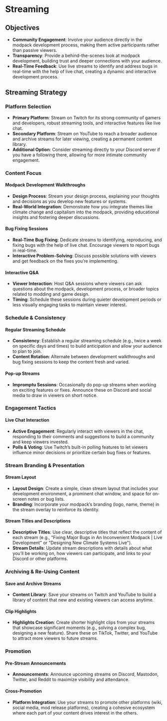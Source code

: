# Streaming

## Objectives

- **Community Engagement**: Involve your audience directly in the modpack development process, making them active participants rather than passive viewers.
- **Transparency**: Provide a behind-the-scenes look at modpack development, building trust and deeper connections with your audience.
- **Real-Time Feedback**: Use live streams to identify and address bugs in real-time with the help of live chat, creating a dynamic and interactive development process.

## Streaming Strategy

### Platform Selection

- **Primary Platform**: Stream on Twitch for its strong community of gamers and developers, robust streaming tools, and interactive features like live chat.
- **Secondary Platform**: Stream on YouTube to reach a broader audience and archive streams for later viewing, creating a permanent content library.
- **Additional Option**: Consider streaming directly to your Discord server if you have a following there, allowing for more intimate community engagement.

### Content Focus

#### Modpack Development Walkthroughs

- **Design Process**: Stream your design process, explaining your thoughts and decisions as you develop new features or systems.
- **Real-World Integration**: Demonstrate how you integrate themes like climate change and capitalism into the modpack, providing educational insights and fostering deeper discussions.

#### Bug Fixing Sessions

- **Real-Time Bug Fixing**: Dedicate streams to identifying, reproducing, and fixing bugs with the help of live chat. Encourage viewers to report bugs in real-time.
- **Interactive Problem-Solving**: Discuss possible solutions with viewers and get feedback on the fixes you’re implementing.

#### Interactive Q&A

- **Viewer Interaction**: Host Q&A sessions where viewers can ask questions about the modpack, development process, or broader topics related to modding and game design.
- **Timing**: Schedule these sessions during quieter development periods or less visually engaging tasks to maintain viewer interest.

### Schedule & Consistency

#### Regular Streaming Schedule

- **Consistency**: Establish a regular streaming schedule (e.g., twice a week on specific days and times) to build anticipation and allow your audience to plan to join.
- **Content Rotation**: Alternate between development walkthroughs and bug fixing sessions to keep the content fresh and varied.

#### Pop-up Streams

- **Impromptu Sessions**: Occasionally do pop-up streams when working on exciting features or fixes. Announce these on Discord and social media to draw in viewers on short notice.

### Engagement Tactics

#### Live Chat Interaction

- **Active Engagement**: Regularly interact with viewers in the chat, responding to their comments and suggestions to build a community and keep viewers invested.
- **Polls & Voting**: Use Twitch’s built-in polling features to let viewers influence minor decisions or prioritize certain bug fixes or features.

### Stream Branding & Presentation

#### Stream Layout

- **Layout Design**: Create a simple, clean stream layout that includes your development environment, a prominent chat window, and space for on-screen notes or bug lists.
- **Branding**: Incorporate your modpack’s branding (logo, name, theme) in the stream overlay to reinforce its identity.

#### Stream Titles and Descriptions

- **Descriptive Titles**: Use clear, descriptive titles that reflect the content of each stream (e.g., "Fixing Major Bugs in An Inconvenient Modpack | Live Development" or "Designing New Climate Systems Live").
- **Stream Details**: Update stream descriptions with details about what you’ll be working on, how viewers can participate, and links to your Discord or other platforms.

### Archiving & Re-Using Content

#### Save and Archive Streams

- **Content Library**: Save your streams on Twitch and YouTube to build a library of content that new and existing viewers can access anytime.

#### Clip Highlights

- **Highlights Creation**: Create shorter highlight clips from your streams that showcase significant moments (e.g., solving a complex bug, designing a new feature). Share these on TikTok, Twitter, and YouTube to attract more viewers to future streams.

### Promotion

#### Pre-Stream Announcements

- **Announcements**: Announce upcoming streams on Discord, Mastodon, Twitter, and Reddit to maximize visibility and attendance.

#### Cross-Promotion

- **Platform Integration**: Use your streams to promote other platforms (wiki, social media, mod release platforms), creating a cohesive ecosystem where each part of your content drives interest in the others.
